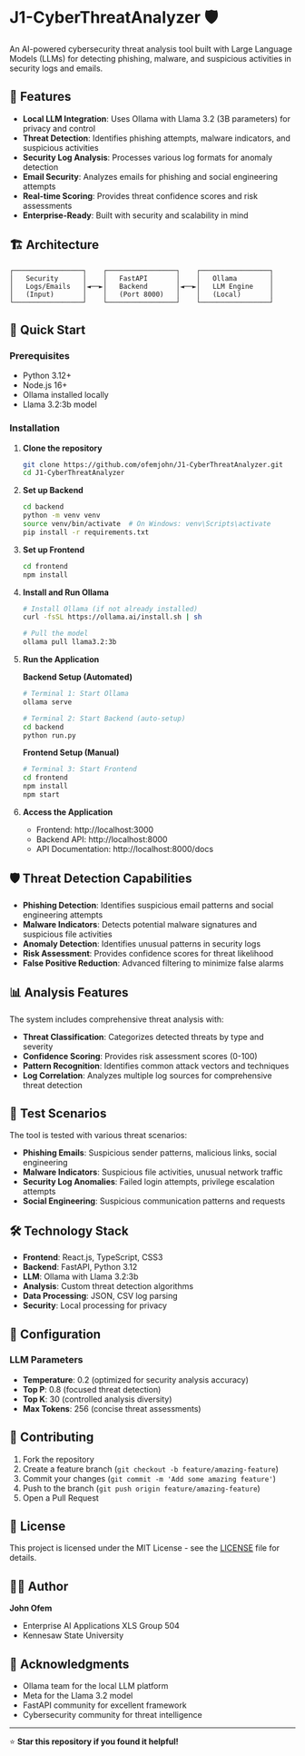 # J1-CyberThreatAnalyzer 🛡️

An AI-powered cybersecurity threat analysis tool built with Large Language Models (LLMs) for detecting phishing, malware, and suspicious activities in security logs and emails.

## 🌟 Features

- **Local LLM Integration**: Uses Ollama with Llama 3.2 (3B parameters) for privacy and control
- **Threat Detection**: Identifies phishing attempts, malware indicators, and suspicious activities
- **Security Log Analysis**: Processes various log formats for anomaly detection
- **Email Security**: Analyzes emails for phishing and social engineering attempts
- **Real-time Scoring**: Provides threat confidence scores and risk assessments
- **Enterprise-Ready**: Built with security and scalability in mind

## 🏗️ Architecture

```
┌─────────────────┐    ┌─────────────────┐    ┌─────────────────┐
│   Security      │    │   FastAPI       │    │   Ollama        │
│   Logs/Emails   │◄──►│   Backend       │◄──►│   LLM Engine    │
│   (Input)       │    │   (Port 8000)   │    │   (Local)       │
└─────────────────┘    └─────────────────┘    └─────────────────┘
```

## 🚀 Quick Start

### Prerequisites
- Python 3.12+
- Node.js 16+
- Ollama installed locally
- Llama 3.2:3b model

### Installation

1. **Clone the repository**
   ```bash
   git clone https://github.com/ofemjohn/J1-CyberThreatAnalyzer.git
   cd J1-CyberThreatAnalyzer
   ```

2. **Set up Backend**
   ```bash
   cd backend
   python -m venv venv
   source venv/bin/activate  # On Windows: venv\Scripts\activate
   pip install -r requirements.txt
   ```

3. **Set up Frontend**
   ```bash
   cd frontend
   npm install
   ```

4. **Install and Run Ollama**
   ```bash
   # Install Ollama (if not already installed)
   curl -fsSL https://ollama.ai/install.sh | sh
   
   # Pull the model
   ollama pull llama3.2:3b
   ```

5. **Run the Application**

   **Backend Setup (Automated)**
   ```bash
   # Terminal 1: Start Ollama
   ollama serve
   
   # Terminal 2: Start Backend (auto-setup)
   cd backend
   python run.py
   ```

   **Frontend Setup (Manual)**
   ```bash
   # Terminal 3: Start Frontend
   cd frontend
   npm install
   npm start
   ```

6. **Access the Application**
   - Frontend: http://localhost:3000
   - Backend API: http://localhost:8000
   - API Documentation: http://localhost:8000/docs

## 🛡️ Threat Detection Capabilities

- **Phishing Detection**: Identifies suspicious email patterns and social engineering attempts
- **Malware Indicators**: Detects potential malware signatures and suspicious file activities
- **Anomaly Detection**: Identifies unusual patterns in security logs
- **Risk Assessment**: Provides confidence scores for threat likelihood
- **False Positive Reduction**: Advanced filtering to minimize false alarms

## 📊 Analysis Features

The system includes comprehensive threat analysis with:
- **Threat Classification**: Categorizes detected threats by type and severity
- **Confidence Scoring**: Provides risk assessment scores (0-100)
- **Pattern Recognition**: Identifies common attack vectors and techniques
- **Log Correlation**: Analyzes multiple log sources for comprehensive threat detection

## 🧪 Test Scenarios

The tool is tested with various threat scenarios:
- **Phishing Emails**: Suspicious sender patterns, malicious links, social engineering
- **Malware Indicators**: Suspicious file activities, unusual network traffic
- **Security Log Anomalies**: Failed login attempts, privilege escalation attempts
- **Social Engineering**: Suspicious communication patterns and requests

## 🛠️ Technology Stack

- **Frontend**: React.js, TypeScript, CSS3
- **Backend**: FastAPI, Python 3.12
- **LLM**: Ollama with Llama 3.2:3b
- **Analysis**: Custom threat detection algorithms
- **Data Processing**: JSON, CSV log parsing
- **Security**: Local processing for privacy

## 📝 Configuration

### LLM Parameters
- **Temperature**: 0.2 (optimized for security analysis accuracy)
- **Top P**: 0.8 (focused threat detection)
- **Top K**: 30 (controlled analysis diversity)
- **Max Tokens**: 256 (concise threat assessments)

## 🤝 Contributing

1. Fork the repository
2. Create a feature branch (`git checkout -b feature/amazing-feature`)
3. Commit your changes (`git commit -m 'Add some amazing feature'`)
4. Push to the branch (`git push origin feature/amazing-feature`)
5. Open a Pull Request

## 📄 License

This project is licensed under the MIT License - see the [LICENSE](LICENSE) file for details.

## 👨‍💻 Author

**John Ofem**
- Enterprise AI Applications XLS Group 504
- Kennesaw State University

## 🙏 Acknowledgments

- Ollama team for the local LLM platform
- Meta for the Llama 3.2 model
- FastAPI community for excellent framework
- Cybersecurity community for threat intelligence

---

⭐ **Star this repository if you found it helpful!**
